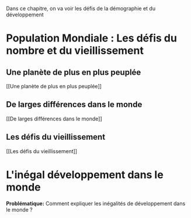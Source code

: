 Dans ce chapitre, on va voir les défis de la démographie et du développement
# Population Mondiale : Les défis du nombre et du vieillissement
## Une planète de plus en plus peuplée

[[Une planète de plus en plus peuplée]]
## De larges différences dans le monde

[[De larges différences dans le monde]]
## Les défis du vieillissement

[[Les défis du vieillissement]]
# L'inégal développement dans le monde

**Problématique:** Comment expliquer les inégalités de développement dans le monde ?